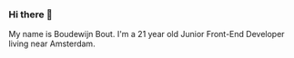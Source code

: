 ### Hi there 👋

My name is Boudewijn Bout. I'm a 21 year old Junior Front-End Developer living near Amsterdam.
